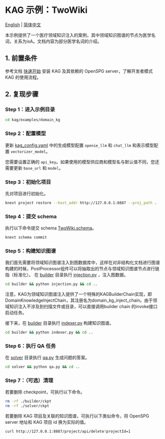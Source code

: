 # KAG 示例：TwoWiki

[English](./README.md) |
[简体中文](./README_cn.md)

本示例提供了一个医疗领域知识注入的案例，其中领域知识图谱的节点为医学名词，关系为isA。文档内容为部分医学名词的介绍。


## 1. 前置条件

参考文档 [快速开始](https://openspg.yuque.com/ndx6g9/0.6/quzq24g4esal7q17) 安装 KAG 及其依赖的 OpenSPG server，了解开发者模式 KAG 的使用流程。

## 2. 复现步骤

### Step 1：进入示例目录

```bash
cd kag/examples/domain_kg
```

### Step 2：配置模型

更新 [kag_config.yaml](./kag_config.yaml) 中的生成模型配置 ``openie_llm`` 和 ``chat_llm`` 和表示模型配置 ``vectorizer_model``。

您需要设置正确的 ``api_key``。如果使用的模型供应商和模型名与默认值不同，您还需要更新 ``base_url`` 和 ``model``。

### Step 3：初始化项目

先对项目进行初始化。

```bash
knext project restore --host_addr http://127.0.0.1:8887 --proj_path .
```

### Step 4：提交 schema

执行以下命令提交 schema [TwoWiki.schema](./schema/TwoWiki.schema)。

```bash
knext schema commit
```

### Step 5：构建知识图谱


我们首先需要将领域知识图谱注入到图数据库中，这样在对非结构化文档进行图谱构建的时候，PostProcessor组件可以将抽取出的节点与领域知识图谱节点进行链指（标准化）。
在 [builder](./builder) 目录执行 [injection.py](./builder/injection.py) ，注入图数据。

```bash
cd builder && python injection.py && cd ..
```

注意，KAG为领域知识图谱注入提供了一个特殊的KAGBuilderChain实现，即DomainKnowledgeInjectChain，其注册名为domain_kg_inject_chain。由于领域知识注入不涉及到扫描文件或目录，可以直接调用builder chain 的invoke接口启动任务。

接下来，在 [builder](./builder) 目录执行 [indexer.py](./builder/indexer.py) 构建知识图谱。

```bash
cd builder && python indexer.py && cd ..
```

### Step 6：执行 QA 任务

在 [solver](./solver) 目录执行 [qa.py](./solver/qa.py) 生成问题的答案。

```bash
cd solver && python qa.py && cd ..
```

### Step 7：（可选）清理

若要删除 checkpoint，可执行以下命令。

```bash
rm -rf ./builder/ckpt
rm -rf ./solver/ckpt
```

若要删除 KAG 项目及关联的知识图谱，可执行以下类似命令，将 OpenSPG server 地址和 KAG 项目 id 换为实际的值。

```bash
curl http://127.0.0.1:8887/project/api/delete?projectId=1
```
